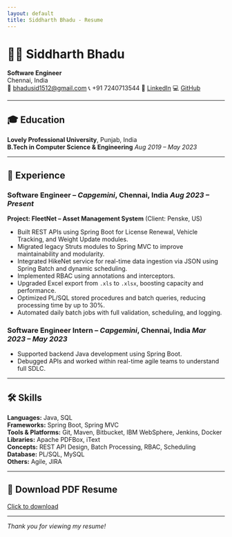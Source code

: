 ```yaml
---
layout: default
title: Siddharth Bhadu - Resume
---
```


<link rel="stylesheet" href="resume.css">

<div class="resume">

# 🧑‍💻 Siddharth Bhadu

**Software Engineer**  
Chennai, India  
📧 [bhadusid1512@gmail.com](mailto:bhadusid1512@gmail.com)  📞 +91 7240713544  🔗 [LinkedIn](https://www.linkedin.com/in/siddharth-bhadu-71a483193)  💻 [GitHub](https://github.com/sidhu1512)

---

## 🎓 Education

**Lovely Professional University**, Punjab, India  
**B.Tech in Computer Science & Engineering**                                *Aug 2019 – May 2023*

---

## 💼 Experience

### Software Engineer – *Capgemini*, Chennai, India                        *Aug 2023 – Present* 
**Project: FleetNet – Asset Management System** (Client: Penske, US)

- Built REST APIs using Spring Boot for License Renewal, Vehicle Tracking, and Weight Update modules.
- Migrated legacy Struts modules to Spring MVC to improve maintainability and modularity.
- Integrated HikeNet service for real-time data ingestion via JSON using Spring Batch and dynamic scheduling.
- Implemented RBAC using annotations and interceptors.
- Upgraded Excel export from `.xls` to `.xlsx`, boosting capacity and performance.
- Optimized PL/SQL stored procedures and batch queries, reducing processing time by up to 30%.
- Automated daily batch jobs with full validation, scheduling, and logging.

### Software Engineer Intern – *Capgemini*, Chennai, India                  *Mar 2023 – May 2023*

- Supported backend Java development using Spring Boot.
- Debugged APIs and worked within real-time agile teams to understand full SDLC.

---

## 🛠️ Skills

**Languages:** Java, SQL  
**Frameworks:** Spring Boot, Spring MVC  
**Tools & Platforms:** Git, Maven, Bitbucket, IBM WebSphere, Jenkins, Docker  
**Libraries:** Apache PDFBox, iText  
**Concepts:** REST API Design, Batch Processing, RBAC, Scheduling  
**Database:** PL/SQL, MySQL  
**Others:** Agile, JIRA

---

## 📄 Download PDF Resume

[Click to download](Siddharth%20Bhadu%20Resume%20(1).pdf)

---

_Thank you for viewing my resume!_

